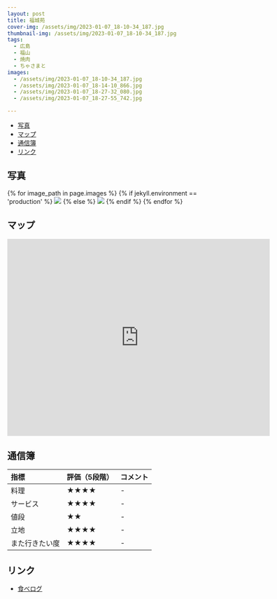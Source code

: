 ```yaml
---
layout: post
title: 福城苑
cover-img: /assets/img/2023-01-07_18-10-34_187.jpg
thumbnail-img: /assets/img/2023-01-07_18-10-34_187.jpg
tags:
  - 広島
  - 福山
  - 焼肉
  - ちゃさまと
images:  
  - /assets/img/2023-01-07_18-10-34_187.jpg
  - /assets/img/2023-01-07_18-14-10_866.jpg
  - /assets/img/2023-01-07_18-27-32_080.jpg
  - /assets/img/2023-01-07_18-27-55_742.jpg

---
```




<!-- TOC -->

- [写真](#写真)
- [マップ](#マップ)
- [通信簿](#通信簿)
- [リンク](#リンク)

<!-- /TOC -->

## 写真

{% for image_path in page.images %}
{% if jekyll.environment == 'production' %}
<img src="https://raw.githubusercontent.com/taira1117/fukuyama_izakaya/master/{{ image_path }}">
{% else %}
<img src="{{ image_path }}">
{% endif %}
{% endfor %}

## マップ

<iframe src="https://www.google.com/maps/embed?pb=!1m18!1m12!1m3!1d3288.4913254686458!2d133.36306567712816!3d34.490426294463816!2m3!1f0!2f0!3f0!3m2!1i1024!2i768!4f13.1!3m3!1m2!1s0x355110e3cb4e8d37%3A0x29269950e939edd5!2z56aP5Z-O6IuR!5e0!3m2!1sja!2sjp!4v1682820106499!5m2!1sja!2sjp" width="600" height="450" style="border:0;" allowfullscreen="" loading="lazy" referrerpolicy="no-referrer-when-downgrade"></iframe>

## 通信簿

| 指標 | 評価（5段階） | コメント |
| :------ |:--- | :--- |
| 料理 | ★★★★ | - |
| サービス | ★★★★ | - |
| 値段 | ★★ | - |
| 立地 | ★★★★ | - |
| また行きたい度 | ★★★★ | - |

## リンク

- [食べログ](https://tabelog.com/hiroshima/A3403/A340301/34004722/)